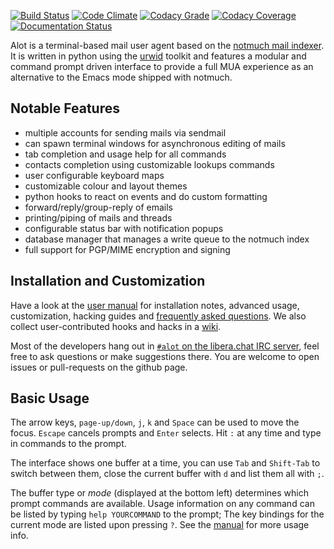 [![Build Status]][ghactions]
[![Code Climate][codeclimate-img]][codeclimate]
[![Codacy Grade][codacy-grade-img]][codacy-grade]
[![Codacy Coverage][codacy-coverage-img]][codacy-coverage]
[![Documentation Status][rtfd-img]][rtfd]



Alot is a terminal-based mail user agent based on the [notmuch mail indexer][notmuch].
It is written in python using the [urwid][urwid] toolkit and features a modular and command prompt driven interface to provide a full MUA experience as an alternative to the Emacs mode shipped with notmuch.


Notable Features
----------------
 * multiple accounts for sending mails via sendmail
 * can spawn terminal windows for asynchronous editing of mails
 * tab completion and usage help for all commands
 * contacts completion using customizable lookups commands
 * user configurable keyboard maps
 * customizable colour and layout themes
 * python hooks to react on events and do custom formatting
 * forward/reply/group-reply of emails
 * printing/piping of mails and threads
 * configurable status bar with notification popups
 * database manager that manages a write queue to the notmuch index
 * full support for PGP/MIME encryption and signing


Installation and Customization
------------------------------
Have a look at the [user manual][docs] for installation notes, advanced usage,
customization, hacking guides and [frequently asked questions][FAQ].
We also collect user-contributed hooks and hacks in a [wiki][wiki].

Most of the developers hang out in [`#alot` on the libera.chat IRC server](https://web.libera.chat/#alot), feel free to ask questions or make suggestions there.
You are welcome to open issues or pull-requests on the github page.


Basic Usage
-----------
The arrow keys, `page-up/down`, `j`, `k` and `Space` can be used to move the focus.
`Escape` cancels prompts and `Enter` selects. Hit `:` at any time and type in commands
to the prompt.

The interface shows one buffer at a time, you can use `Tab` and `Shift-Tab` to switch
between them, close the current buffer with `d` and list them all with `;`.

The buffer type or *mode* (displayed at the bottom left) determines which prompt commands
are available. Usage information on any command can be listed by typing `help YOURCOMMAND`
to the prompt; The key bindings for the current mode are listed upon pressing `?`.
See the [manual][docs] for more usage info.



[notmuch]: http://notmuchmail.org/
[urwid]: http://excess.org/urwid/
[docs]: http://alot.rtfd.org
[wiki]: https://github.com/pazz/alot/wiki
[FAQ]: http://alot.readthedocs.io/en/latest/faq.html
[features]: https://github.com/pazz/alot/issues?labels=feature

[Build Status]: https://github.com/pazz/alot/actions/workflows/check.yml/badge.svg
[ghactions]: https://github.com/pazz/alot/actions
[codacy-coverage]: https://www.codacy.com/app/patricktotzke/alot?utm_source=github.com&amp;utm_medium=referral&amp;utm_content=pazz/alot&amp;utm_campaign=Badge_Coverage
[codacy-coverage-img]: https://api.codacy.com/project/badge/Coverage/fa7c4a567cd546568a12e88c57f9dbd6
[codacy-grade]: https://www.codacy.com/app/patricktotzke/alot?utm_source=github.com&amp;utm_medium=referral&amp;utm_content=pazz/alot&amp;utm_campaign=Badge_Grade
[codacy-grade-img]: https://api.codacy.com/project/badge/Grade/fa7c4a567cd546568a12e88c57f9dbd6
[codeclimate-img]: https://codeclimate.com/github/pazz/alot/badges/gpa.svg
[codeclimate]: https://codeclimate.com/github/pazz/alot
[rtfd-img]: https://readthedocs.org/projects/alot/badge/?version=latest
[rtfd]: https://alot.readthedocs.io/en/latest/?badge=latest
